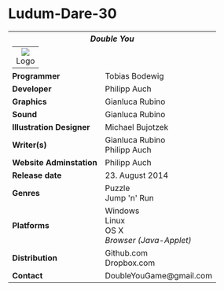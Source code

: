 Ludum-Dare-30
=============
<table cellspacing="0" cellpadding="3">
	<tr>
		<th colspan="2" style="text-align:center;"><i>Double You</i>
			<table style="margin: 6px 0 0 0" cellspacing="0" cellpadding="0">
				<tr>
					<td colspan="2" style="text-align:center;">
					<img src="https://github.com/TobiasBodewig/Ludum-Dare-30/blob/master/Ludum-Dare-30/resource/illustartions/logo_oh.png">
					<br />
						Logo
					</td>
				</tr>
			</table>
		</th>
	</tr>
	<tr>
		<td><b>Programmer</b></td>
		<td>Tobias Bodewig</td>
	</tr>
	<tr>
		<td><b>Developer</b></td>
		<td>Philipp Auch</td>
	</tr>
	<tr>
		<td><b>Graphics</b></td>
		<td>Gianluca Rubino</td>
	</tr>
	<tr>
		<td><b>Sound</b></td>
		<td>Gianluca Rubino</td>
	</tr>
	<tr>
		<td><b>Illustration Designer</b></td>
		<td>Michael Bujotzek</td>
	</tr>
	<tr>
		<td><b>Writer(s)</b></td>
		<td>Gianluca Rubino<br>Philipp Auch</td>
	</tr>
	<tr>
		<td><b>Website Adminstation</b></td>
		<td>Philipp Auch</td>
	</tr>
	<tr>
		<td><b>Release&#160;date</b></td>
		<td>23. August 2014</td>
	</tr>
	<tr>
		<td><b>Genres</b></td>
		<td>Puzzle<br>Jump 'n' Run</td>
	</tr>
	<tr>
		<td><b>Platforms</b></td>
		<td>Windows<br>Linux<br>OS X<br><i>Browser (Java-Applet)</i></td>
	</tr>
	<tr>
		<td><b>Distribution</b></td>
		<td>Github.com<br>Dropbox.com</td>
	</tr>
	<tr>
		<td><b>Contact</b></td>
		<td>DoubleYouGame@gmail.com</td>
	</tr>
</table>
